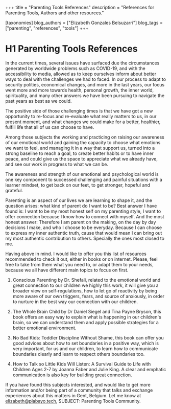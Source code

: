 +++
title = "Parenting Tools References"
description = "References for Parenting Tools, Authors and other resources."

[taxonomies]
blog_authors = ["Elizabeth Gonzales Belsuzarri"]
blog_tags = ["parenting", "references", "tools"]
+++

# H1 Parenting Tools References

In the current times, several issues have surfaced due the circumstances generated by worldwide problems such as COVID-19, and with the accessibility to media, allowed as to keep ourselves inform about better ways to deal with the challenges we had to faced. In our process to adapt to security polities, economical changes, and more in the last years, our focus went more and more towards health, personal growth, the inner world, spirituality, and many other answers we have been pursuing to navigate the past years as best as we could.

The positive side of those challenging times is that we have got a new opportunity to re-focus and re-evaluate what really matters to us, in our present moment, and what changes we could make for a better, healthier, fulfill life that all of us can choose to have.

Among those subjects the working and practicing on raising our awareness of our emotional world and gaining the capacity to choose what emotions we want to feel, and managing it in a way that support us, turned into a strong baseline to reach a goal, to create better habits or to have inner peace, and could give us the space to appreciate what we already have, and see our work in progress to what we can be.

The awareness and strength of our emotional and psychological world is one key component to successed challenging and painful situations with a learner mindset, to get back on our feet, to get stronger, hopeful and grateful.

Parenting is an aspect of our lives we are learning to shape it, and the question arises: what kind of parent do I want to be? Best answer I have found is: I want to be my most honest self on my parenting style, I want to offer connection because I know how to connect with myself. And the most honest answer: Therefore I am parent on the making, on the day by day decisions I make, and who I choose to be everyday. Because I can choose to express my inner authentic truth, cause that would mean I can bring out my most authentic contribution to others. Specially the ones most closed to me.

Having above in mind. I would like to offer you this list of resources recommended to check it out, either in books or on internet. Please, feel free to take from them what you need to, or adapt them to your needs, because we all have different main topics to focus on first.

1. Conscious Parenting by Dr. Shefali, related to the emotional world and great connection to our children we highly this work, it will give you a broader view on self-regulations, how to let go of reactivity by being more aware of our own triggers, fears, and source of anxiously, in order to nurture in the best way our connection with our children.

2. The Whole Brain Child by Dr Daniel Siegel and Tina Payne Bryson, this book offers an easy way to explain what is happening in our children's brain, so we can understand them and apply possible strategies for a better emotional environment.

3. No Bad Kids: Toddler Discipline Without Shame, this book can offer you good advices about how to set boundaries in a positive way, which is very important, for us and our children, to learn how to communicate boundaries clearly and learn to respect others boundaries too.

4. How to Talk so Little Kids Will Listen: A Survival Guide to Life with Children Ages 2-7 by Joanna Faber and Julie King. A clear and emphatic communication is also key for building great connection.

If you have found this subjects interested, and would like to get more information and/or being part of a community that talks and exchange experiences about this matters in Gent, Belgium. Let me know at elizabeth@plabayo.tech, SUBJECT: Parenting Tools Community.
